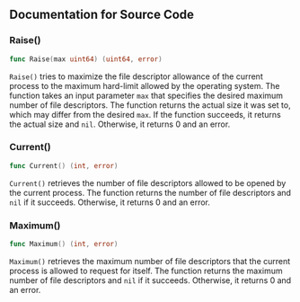## Documentation for Source Code

### Raise()

```go
func Raise(max uint64) (uint64, error)
```

`Raise()` tries to maximize the file descriptor allowance of the current process to the maximum hard-limit allowed by the operating system. The function takes an input parameter `max` that specifies the desired maximum number of file descriptors. The function returns the actual size it was set to, which may differ from the desired `max`. If the function succeeds, it returns the actual size and `nil`. Otherwise, it returns 0 and an error.

### Current()

```go
func Current() (int, error)
```

`Current()` retrieves the number of file descriptors allowed to be opened by the current process. The function returns the number of file descriptors and `nil` if it succeeds. Otherwise, it returns 0 and an error.

### Maximum()

```go
func Maximum() (int, error)
```

`Maximum()` retrieves the maximum number of file descriptors that the current process is allowed to request for itself. The function returns the maximum number of file descriptors and `nil` if it succeeds. Otherwise, it returns 0 and an error.